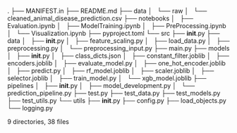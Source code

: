.
├── MANIFEST.in
├── README.md
├── data
│   └── raw
│       └── cleaned_animal_disease_prediction.csv
├── notebooks
│   ├── Evaluation.ipynb
│   ├── ModelTraining.ipynb
│   ├── PreProcessing.ipynb
│   └── Visualization.ipynb
├── pyproject.toml
└── src
    ├── __init__.py
    ├── data
    │   ├── __init__.py
    │   ├── feature_scaling.py
    │   ├── load_data.py
    │   ├── preprocessing.py
    │   └── preprocessing_input.py
    ├── main.py
    ├── models
    │   ├── __init__.py
    │   ├── class_dicts.json
    │   ├── constant_filter.joblib
    │   ├── encoders.joblib
    │   ├── evaluate_model.py
    │   ├── one_hot_encoder.joblib
    │   ├── predict.py
    │   ├── rf_model.joblib
    │   ├── scaler.joblib
    │   ├── selector.joblib
    │   ├── train_model.py
    │   └── xgb_model.joblib
    ├── pipelines
    │   ├── __init__.py
    │   ├── model_development.py
    │   └── prediction_pipeline.py
    ├── test.py
    ├── test_data.py
    ├── test_models.py
    ├── test_utils.py
    └── utils
        ├── __init__.py
        ├── config.py
        ├── load_objects.py
        └── logging.py

9 directories, 38 files
